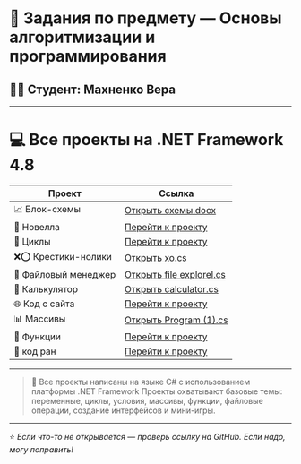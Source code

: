 # 🧠 Задания по предмету — Основы алгоритмизации и программирования  
## 👨‍🎓 Студент:  Махненко Вера  

---

# 💻 Все проекты на .NET Framework 4.8

| Проект                        | Ссылка                                                                 |
|------------------------------|------------------------------------------------------------------------|
| 📈 Блок-схемы                 | [Открыть схемы.docx]() |
| 📖 Новелла                    | [Перейти к проекту]()      |
| 🔁 Циклы                      | [Перейти к проекту]()       |
| ❌⭕ Крестики-нолики           | [Открыть xo.cs](https://github.com/chosamu/zadania/blob/main/%D0%BA%D1%80%D0%B5%D1%81%D1%82%D0%B8%D0%BA%D0%B8-%D0%BD%D0%BE%D0%BB%D0%B8%D0%BA%D0%B8)           |
| 📁 Файловый менеджер          | [Открыть file explorel.cs]() |
| 🧮 Калькулятор                | [Открыть calculator.cs]() |
| 🌐 Код с сайта                | [Перейти к проекту]()   |
| 📊 Массивы                   | [Открыть Program (1).cs]() |
| 🧩 Функции                    | [Перейти к проекту]()     |
| 🧩 код ран                    | [Перейти к проекту]()     |

---

> 📌 Все проекты написаны на языке C# с использованием платформы .NET Framework 
> Проекты охватывают базовые темы: переменные, циклы, условия, массивы, функции, файловые операции, создание интерфейсов и мини-игры.

---

⭐ _Если что-то не открывается — проверь ссылку на GitHub. Если надо, могу поправить!_
